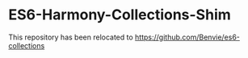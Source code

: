 ES6-Harmony-Collections-Shim
============================

This repository has been relocated to https://github.com/Benvie/es6-collections